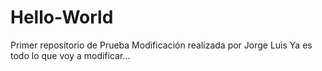 # Hello-World
Primer repositorio de Prueba
Modificación realizada por Jorge Luis
Ya es todo lo que voy a modificar...
